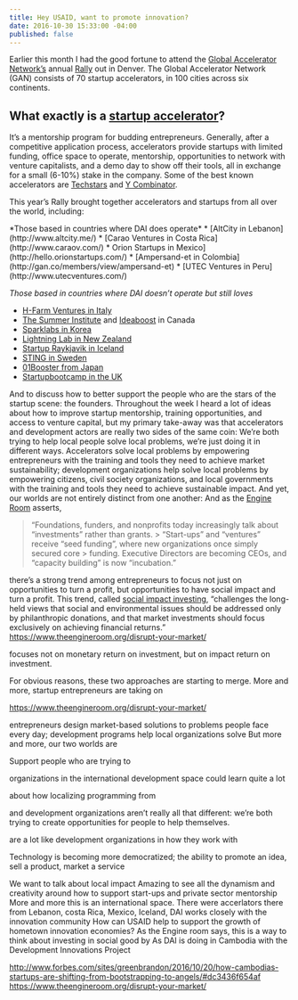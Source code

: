 ```yaml
---
title: Hey USAID, want to promote innovation?
date: 2016-10-30 15:33:00 -04:00
published: false
---
```


Earlier this month I had the good fortune to attend the [Global Accelerator Network’s](http://gan.co) annual [Rally]( https://twitter.com/hashtag/ganrally) out in Denver. The Global Accelerator Network (GAN) consists of 70 startup accelerators, in 100 cities across six continents. 

<aside>

## What exactly is a [startup accelerator](https://en.wikipedia.org/wiki/Seed_accelerator)?

It’s a mentorship program for budding entrepreneurs. Generally, after a competitive application process, accelerators provide startups with limited funding, office space to operate, mentorship, opportunities to network with venture capitalists, and a demo day to show off their tools, all in exchange for a small (6-10%) stake in the company. Some of the best known accelerators are [Techstars](http://www.techstars.com/) and [Y Combinator](https://www.ycombinator.com/). 

</aside>


This year’s Rally brought together accelerators and startups from all over the world, including:

<p>*Those based in countries where DAI does operate*
* [AltCity in Lebanon](http://www.altcity.me/)
* [Carao Ventures in Costa Rica](http://www.caraov.com/)
* Orion Startups in Mexico](http://hello.orionstartups.com/)
* [Ampersand-et in Colombia](http://gan.co/members/view/ampersand-et)
* [UTEC Ventures in Peru](http://www.utecventures.com/)

*Those based in countries where DAI doesn’t operate but still loves*
* [H-Farm Ventures in Italy](http://www.h-farm.com/en/)
* [The Summer Institute](http://www.summerinst.ca/) and [Ideaboost](http://www.ideaboost.ca/) in Canada
* [Sparklabs in Korea](http://www.sparklabs.co.kr/)
* [Lightning Lab in New Zealand](http://www.lightninglab.co.nz/)
* [Startup Raykjavik in Iceland]( http://www.startupreykjavik.com/)
* [STING in Sweden](http://www.stockholminnovation.com/en/our-programs/sting-accelerate/)
* [01Booster from Japan](https://01booster.com/)
* [Startupbootcamp in the UK](https://www.startupbootcamp.org/)

And to discuss how to better support the people who are the stars of the startup scene: the founders. Throughout the week I heard a lot of ideas about how to improve startup mentorship, training opportunities, and access to venture capital, but my primary take-away was that accelerators and development actors are really two sides of the same coin: We’re both trying to help local people solve local problems, we’re just doing it in different ways. 
Accelerators solve local problems by empowering entrepreneurs with the training and tools they need to achieve market sustainability; development organizations help solve local problems by empowering citizens, civil society organizations, and local governments with the training and tools they need to achieve sustainable impact. And yet, our worlds are not entirely distinct from one another: And as the [Engine Room](https://www.theengineroom.org/disrupt-your-market) asserts, 
> “Foundations, funders, and nonprofits today increasingly talk about “investments” rather than grants. > “Start-ups” and “ventures” receive “seed funding”, where new organizations once simply secured core > funding. Executive Directors are becoming CEOs, and “capacity building” is now “incubation.”

there’s a strong trend among entrepreneurs to focus not just on opportunities to turn a profit, but opportunities to have social impact and turn a profit. This trend, called [social impact investing]( https://thegiin.org/impact-investing/need-to-know/), “challenges the long-held views that social and environmental issues should be addressed only by philanthropic donations, and that market investments should focus exclusively on achieving financial returns.” 
https://www.theengineroom.org/disrupt-your-market/


focuses not on monetary return on investment, but on impact return on investment. 

For obvious reasons, these two approaches are starting to merge. More and more, startup entrepreneurs are taking on 

https://www.theengineroom.org/disrupt-your-market/ 

entrepreneurs design market-based solutions to problems people face every day; development programs help local organizations solve 
But more and more, our two worlds are 


Support people who are trying to 

organizations in the international development space could learn quite a lot 

about how localizing programming from 

and development organizations aren’t really all that different: we’re both trying to create opportunities for people to help themselves. 

are a lot like development organizations in how they work with 

Technology is becoming more democratized; the ability to promote an idea, sell a product, market a service

We want to talk about local impact 
Amazing to see all the dynamism and creativity around how to support start-ups and private sector mentorship
More and more this is an international space. There were accerlators there from Lebanon, costa Rica, Mexico, Iceland, 
DAI works closely with the innovation community
How can USAID help to support the growth of hometown innovation economies? 
As the Engine room says, this is a way to think about investing in social good by 
As DAI is doing in Cambodia with the Development Innovations Project



http://www.forbes.com/sites/greenbrandon/2016/10/20/how-cambodias-startups-are-shifting-from-bootstrapping-to-angels/#dc3436f654af
https://www.theengineroom.org/disrupt-your-market/

